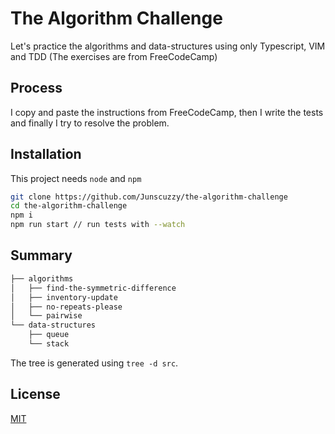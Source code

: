# The Algorithm Challenge

Let's practice the algorithms and data-structures using only Typescript, VIM and TDD (The exercises are from FreeCodeCamp)

## Process

I copy and paste the instructions from FreeCodeCamp, then I write the tests and finally I try to resolve the problem.

## Installation

This project needs `node` and `npm`

```bash
git clone https://github.com/Junscuzzy/the-algorithm-challenge
cd the-algorithm-challenge
npm i
npm run start // run tests with --watch
```

## Summary 

```bash
├── algorithms
│   ├── find-the-symmetric-difference
│   ├── inventory-update
│   ├── no-repeats-please
│   └── pairwise
└── data-structures
    ├── queue
    └── stack
```

The tree is generated using `tree -d src`.

## License
[MIT](https://github.com/Junscuzzy/the-algorithm-challenge/blob/main/LICENSE)
